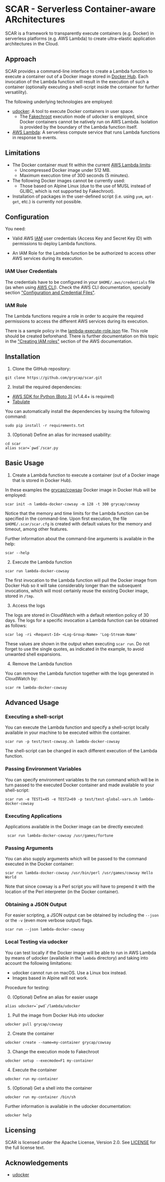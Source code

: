 SCAR - Serverless Container-aware ARchitectures
===============================================

SCAR is a framework to transparently execute containers (e.g. Docker) in serverless platforms (e.g. AWS Lambda) to create ultra-elastic application architectures in the Cloud.

## Approach

SCAR provides a command-line interface to create a Lambda function to execute a container out of a Docker image stored in [Docker Hub](https://hub.docker.com/). Each invocation of the Lambda function will result in the execution of such a container (optionally executing a shell-script inside the container for further versatility).

 The following underlying technologies are employed:

* [udocker](https://github.com/indigo-dc/udocker/): A tool to execute Docker containers in user space.
  * The [Fakechroot](https://github.com/dex4er/fakechroot/wiki) execution mode of udocker is employed, since Docker containers cannot be natively run on AWS Lambda. Isolation is provided by the boundary of the Lambda function itself.
* [AWS Lambda](https://aws.amazon.com/lambda): A serverless compute service that runs Lambda functions in response to events.


## Limitations

* The Docker container must fit within the current [AWS Lambda limits](http://docs.aws.amazon.com/lambda/latest/dg/limits.html):
  * Uncompressed Docker image under 512 MB.
  * Maximum execution time of 300 seconds (5 minutes).
* The following Docker images cannot be currently used:
  * Those based on Alpine Linux (due to the use of MUSL instead of GLIBC, which is not supported by Fakechroot).
* Installation of packages in the user-defined script (i.e. using `yum`, `apt-get`, etc.) is currently not possible.
  

## Configuration

You need:
 * Valid AWS [IAM](https://aws.amazon.com/iam/) user credentials (Access Key and Secret Key ID) with permissions to deploy Lambda functions.
   
* An IAM Role for the Lambda function be be authorized to access other AWS services during its execution.

### IAM User Credentials

 The credentials have to be configured in your ```$HOME/.aws/credentials``` file (as when using [AWS CLI](https://aws.amazon.com/cli/)). Check the AWS CLI documentation, specially section ["Configuration and Credential Files"](http://docs.aws.amazon.com/cli/latest/userguide/cli-config-files.html).

### IAM Role

The Lambda functions require a role in order to acquire the required permissions to access the different AWS services during its execution.

There is a sample policy in the [lambda-execute-role.json](docs/aws/lambda-execute-role.json) file. This role should be created beforehand. There is further documentation on this topic in the ["Creating IAM roles"](http://docs.aws.amazon.com/IAM/latest/UserGuide/id_roles_create.html) section of the AWS documentation. 

## Installation

1. Clone the GitHub repository:
```
git clone https://github.com/grycap/scar.git
```
2. Install the required dependencies:

* [AWS SDK for Python (Boto 3)](https://github.com/boto/boto3) (v1.4.4+ is required)
* [Tabulate](https://pypi.python.org/pypi/tabulate)

You can automatically install the dependencies by issuing the following command:
```
sudo pip install -r requirements.txt
```

3. (Optional) Define an alias for increased usability:
```
cd scar 
alias scar=`pwd`/scar.py
```

## Basic Usage

1. Create a Lambda function to execute a container (out of a Docker image that is stored in Docker Hub).

In these examples the [grycap/cowsay](https://hub.docker.com/r/grycap/cowsay/) Docker image in Docker Hub will be employed:
```
scar init -n lambda-docker-cowsay -m 128 -t 300 grycap/cowsay
```
Notice that the memory and time limits for the Lambda function can be specified in the command-line. Upon first execution, the file `$HOME/.scar/scar.cfg` is created with default values for the memory and timeout, among other features.

Further information about the command-line arguments is available in the help:
```
scar --help
```
 
2. Execute the Lambda function

```
scar run lambda-docker-cowsay
```
The first invocation to the Lambda function will pull the Docker image from Docker Hub so it will take considerably longer than the subsequent invocations, which will most certainly reuse the existing Docker image, stored in ```/tmp```.

3. Access the logs

The logs are stored in CloudWatch with a default retention policy of 30 days.  The logs for a specific invocation a Lambda function can be obtained as follows:
```
scar log -ri <Request-Id> <Log-Group-Name> 'Log-Stream-Name' 
```
These values are shown in the output when executing `scar run`. Do not forget to use the single quotes, as indicated in the example, to avoid unwanted shell expansions.

4. Remove the Lambda function

You can remove the Lambda function together with the logs generated in CloudWatch by:
```
scar rm lambda-docker-cowsay
```

## Advanced Usage

### Executing a shell-script
You can execute the Lambda function and specify a shell-script locally available in your machine to be executed within the container.
```
scar run -p test/test-cowsay.sh lambda-docker-cowsay
```
The shell-script can be changed in each different execution of the Lambda function.

### Passing Environment Variables

You can specify environment variables to the run command which will be in turn passed to the executed Docker container and made available to your shell-script:
```
scar run -e TEST1=45 -e TEST2=69 -p test/test-global-vars.sh lambda-docker-cowsay
```

### Executing Applications

Applications available in the Docker image can be directly executed:
```
 scar run lambda-docker-cowsay /usr/games/fortune
 ```

### Passing Arguments

You can also supply arguments which will be passed to the command executed in the Docker container:
```
scar run lambda-docker-cowsay /usr/bin/perl /usr/games/cowsay Hello World
```
Note that since cowsay is a Perl script you will have to prepend it with the location of the Perl interpreter (in the Docker container).

### Obtaining a JSON Output

For easier scripting, a JSON output can be obtained by including the `--json` or the `-v` (even more verbose output) flags.
```
scar run --json lambda-docker-cowsay
```

### Local Testing via udocker

You can test locally if the Docker image will be able to run in AWS Lambda by means of udocker (available in the `lambda` directory) and taking into account the following limitations:

 * udocker cannot run on macOS. Use a Linux box instead.
 * Images based in Alpine will not work.
 
 Procedure for testing:

0. (Optional) Define an alias for easier usage
```
alias udocker=`pwd`/lambda/udocker
```
1. Pull the image from Docker Hub into udocker
```
udocker pull grycap/cowsay
```
2. Create the container
```
udocker create --name=my-container grycap/cowsay
```
3. Change the execution mode to Fakechroot
```
udocker setup --execmode=F1 my-container
```
4. Execute the container
```
udocker run my-container
```
5. (Optional) Get a shell into the container
```
udocker run my-container /bin/sh
```
Further information is available in the udocker documentation:
```
udocker help
```


## Licensing
SCAR is licensed under the Apache License, Version 2.0. See
[LICENSE](https://github.com/grycap/scar/blob/master/LICENSE) for the full
license text.

## Acknowledgements
* [udocker](https://github.com/indigo-dc/udocker)